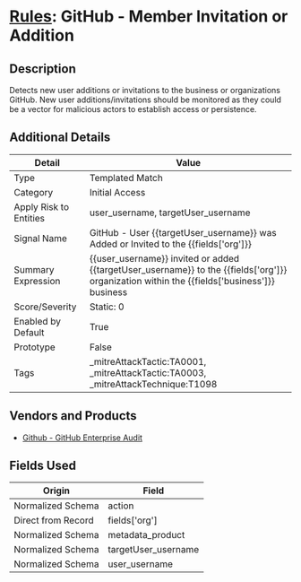 # [Rules](README.md): GitHub - Member Invitation or Addition

## Description
Detects new user additions or invitations to the business or organizations GitHub. New user additions/invitations should be monitored as they could be a vector for malicious actors to establish access or persistence.

## Additional Details
|Detail|Value|
|----|----|
|Type|Templated Match|
|Category|Initial Access|
|Apply Risk to Entities|user_username, targetUser_username|
|Signal Name|GitHub - User {{targetUser_username}} was Added or Invited to the {{fields['org']}}|
|Summary Expression|{{user_username}}  invited or added {{targetUser_username}}  to the {{fields['org']}}  organization within the {{fields['business']}}  business|
|Score/Severity|Static: 0|
|Enabled by Default|True|
|Prototype|False|
|Tags|_mitreAttackTactic:TA0001, _mitreAttackTactic:TA0003, _mitreAttackTechnique:T1098|
## Vendors and Products
- [Github - GitHub Enterprise Audit](../products/e3c8bd8b-6ed8-4332-944d-d0f5dfc462df.md)


## Fields Used

|Origin|Field|
|----|----|
|Normalized Schema|action|
|Direct from Record|fields['org']|
|Normalized Schema|metadata_product|
|Normalized Schema|targetUser_username|
|Normalized Schema|user_username|


